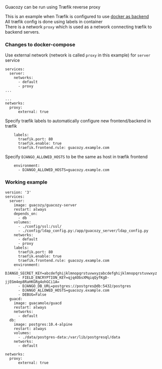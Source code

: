 Guacozy can be run using Træfik reverse proxy

This is an example when Træfik is configured to use [docker as backend](https://docs.traefik.io/v1.4/configuration/backends/docker/)  
All træfik config is done using labels in container  
There is a network `proxy` which is used as a network connecting træfik to backend servers.

### Changes to docker-compose
Use external network (network is called `proxy` in this example) for `server` service
```
services:
  server:
    networks:
      - default
      - proxy
...

...
networks:
  proxy:
      external: true
```  
Specify træfik labels to automatically configure new frontend/backend in træfik  

```
    labels:
      traefik.port: 80
      traefik.enable: true
      traefik.frontend.rule: guacozy.example.com
```
Specify `DJANGO_ALLOWED_HOSTS` to be the same as host in træfik frontend
```
    environment:
      - DJANGO_ALLOWED_HOSTS=guacozy.example.com
```

### Working example
```
version: '3'
services:
  server:
    image: guacozy/guacozy-server
    restart: always
    depends_on:
      - db
    volumes:
      - ./config/ssl:/ssl/
      - ./config/ldap_config.py:/app/guacozy_server/ldap_config.py
    networks:
      - default
      - proxy
    labels:
      traefik.port: 80
      traefik.enable: true
      traefik.frontend.rule: guacozy.example.com
    environment:
      - DJANGO_SECRET_KEY=abcdefghijklmnopqrstuvwxyzabcdefghijklmnopqrstuvwxyz
      - FIELD_ENCRYPTION_KEY=qjq4ObsXMqiqQyfKgD-jjEGm4ep8RaHKGRg4ohGCi1A=
      - DJANGO_DB_URL=postgres://postgres@db:5432/postgres
      - DJANGO_ALLOWED_HOSTS=guacozy.example.com
      - DEBUG=False
  guacd:
    image: guacamole/guacd
    restart: always
    networks:
      - default
  db:
    image: postgres:10.4-alpine
    restart: always
    volumes:
      - ./data/postgres-data:/var/lib/postgresql/data
    networks:
      - default

networks:
  proxy:
      external: true
```
